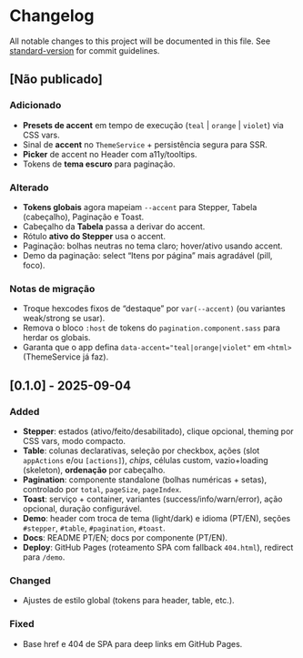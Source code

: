 # Changelog

All notable changes to this project will be documented in this file. See [standard-version](https://github.com/conventional-changelog/standard-version) for commit guidelines.

## [Não publicado]

### Adicionado
- **Presets de accent** em tempo de execução (`teal` | `orange` | `violet`) via CSS vars.
- Sinal de **accent** no `ThemeService` + persistência segura para SSR.
- **Picker** de accent no Header com a11y/tooltips.
- Tokens de **tema escuro** para paginação.

### Alterado
- **Tokens globais** agora mapeiam `--accent` para Stepper, Tabela (cabeçalho), Paginação e Toast.
- Cabeçalho da **Tabela** passa a derivar do accent.
- Rótulo **ativo do Stepper** usa o accent.
- Paginação: bolhas neutras no tema claro; hover/ativo usando accent.
- Demo da paginação: select “Itens por página” mais agradável (pill, foco).

### Notas de migração
- Troque hexcodes fixos de “destaque” por `var(--accent)` (ou variantes weak/strong se usar).
- Remova o bloco `:host` de tokens do `pagination.component.sass` para herdar os globais.
- Garanta que o app defina `data-accent="teal|orange|violet"` em `<html>` (ThemeService já faz).


## [0.1.0] - 2025-09-04
### Added
- **Stepper**: estados (ativo/feito/desabilitado), clique opcional, theming por CSS vars, modo compacto.
- **Table**: colunas declarativas, seleção por checkbox, ações (slot `appActions` e/ou `[actions]`), *chips*, células custom, vazio+loading (skeleton), **ordenação** por cabeçalho.
- **Pagination**: componente standalone (bolhas numéricas + setas), controlado por `total`, `pageSize`, `pageIndex`.
- **Toast**: serviço + container, variantes (success/info/warn/error), ação opcional, duração configurável.
- **Demo**: header com troca de tema (light/dark) e idioma (PT/EN), seções `#stepper`, `#table`, `#pagination`, `#toast`.
- **Docs**: README PT/EN; docs por componente (PT/EN).
- **Deploy**: GitHub Pages (roteamento SPA com fallback `404.html`), redirect para `/demo`.

### Changed
- Ajustes de estilo global (tokens para header, table, etc.).

### Fixed
- Base href e 404 de SPA para deep links em GitHub Pages.
